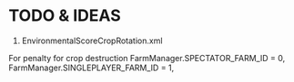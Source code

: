 # TODO & IDEAS
1. EnvironmentalScoreCropRotation.xml




For penalty for crop destruction
FarmManager.SPECTATOR_FARM_ID = 0,
FarmManager.SINGLEPLAYER_FARM_ID = 1,
